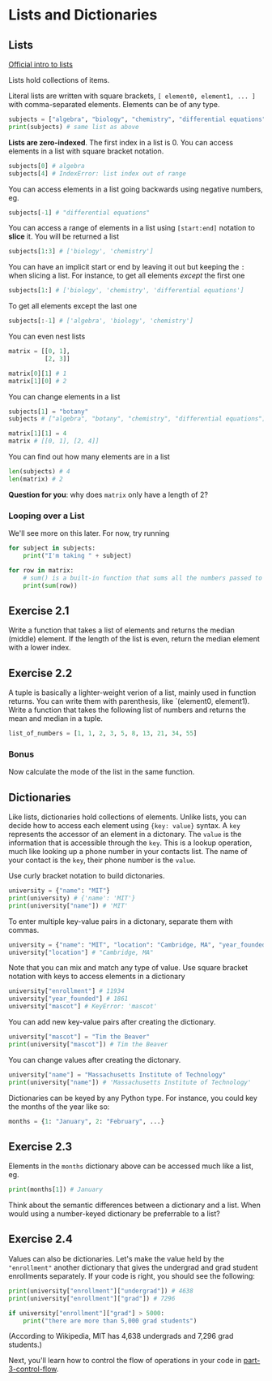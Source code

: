 # Lists and Dictionaries

## Lists

[Official intro to lists](https://docs.python.org/3/tutorial/introduction.html#lists)

Lists hold collections of items.

Literal lists are written with square brackets, `[ element0, element1, ... ]` with comma-separated elements. Elements can be of any type.

```py
subjects = ["algebra", "biology", "chemistry", "differential equations"]
print(subjects) # same list as above
```

**Lists are zero-indexed**. The first index in a list is 0. You can access elements in a list with square bracket notation.

```py
subjects[0] # algebra
subjects[4] # IndexError: list index out of range
```

You can access elements in a list going backwards using negative numbers, eg.

```py
subjects[-1] # "differential equations"
```

You can access a range of elements in a list using `[start:end]` notation to **slice** it. You will be returned a list

```py
subjects[1:3] # ['biology', 'chemistry']
```

You can have an implicit start or end by leaving it out but keeping the `:` when slicing a list. For instance, to get all elements _except_ the first one

```py
subjects[1:] # ['biology', 'chemistry', 'differential equations']
```

To get all elements except the last one

```py
subjects[:-1] # ['algebra', 'biology', 'chemistry']
```

You can even nest lists

```py
matrix = [[0, 1],
          [2, 3]]

matrix[0][1] # 1
matrix[1][0] # 2
```

You can change elements in a list

```py
subjects[1] = "botany"
subjects # ["algebra", "botany", "chemistry", "differential equations"]

matrix[1][1] = 4
matrix # [[0, 1], [2, 4]]
```

You can find out how many elements are in a list

```py
len(subjects) # 4
len(matrix) # 2
```

**Question for you**: why does `matrix` only have a length of 2?

### Looping over a List

We'll see more on this later. For now, try running

```py
for subject in subjects:
    print("I'm taking " + subject)

for row in matrix:
    # sum() is a built-in function that sums all the numbers passed to it
    print(sum(row))
```

## Exercise 2.1

Write a function that takes a list of elements and returns the median (middle) element. If the length of the list is even, return the median element with a lower index.

## Exercise 2.2

A tuple is basically a lighter-weight verion of a list, mainly used in function returns. You can write them with parenthesis, like `(element0, element1). Write a function that takes the following list of numbers and returns the mean and median in a tuple.

```py
list_of_numbers = [1, 1, 2, 3, 5, 8, 13, 21, 34, 55]
```

### Bonus

Now calculate the mode of the list in the same function.

## Dictionaries

Like lists, dictionaries hold collections of elements. Unlike lists, you can decide how to access each element using `{key: value}` syntax. A `key` represents the accessor of an element in a dictonary. The `value` is the information that is accessible through the `key`. This is a lookup operation, much like looking up a phone number in your contacts list. The name of your contact is the `key`, their phone number is the `value`.

Use curly bracket notation to build dictonaries.

```py
university = {"name": "MIT"}
print(university) # {'name': 'MIT'}
print(university["name"]) # 'MIT'
```

To enter multiple key-value pairs in a dictonary, separate them with commas.

```py
university = {"name": "MIT", "location": "Cambridge, MA", "year_founded": 1861, "enrollment": 11934}
university["location"] # "Cambridge, MA"
```

Note that you can mix and match any type of value. Use square bracket notation with keys to access elements in a dictionary

```py
university["enrollment"] # 11934
university["year_founded"] # 1861
university["mascot"] # KeyError: 'mascot'
```

You can add new key-value pairs after creating the dictionary.

```py
university["mascot"] = "Tim the Beaver"
print(university["mascot"]) # Tim the Beaver
```

You can change values after creating the dictonary.

```py
university["name"] = "Massachusetts Institute of Technology"
print(university["name"]) # 'Massachusetts Institute of Technology'
```

Dictionaries can be keyed by any Python type. For instance, you could key the months of the year like so:

```py
months = {1: "January", 2: "February", ...}
```

## Exercise 2.3

Elements in the `months` dictionary above can be accessed much like a list, eg.

```py
print(months[1]) # January
```

Think about the semantic differences between a dictionary and a list. When would using a number-keyed dictionary be preferrable to a list?

## Exercise 2.4

Values can also be dictionaries. Let's make the value held by the `"enrollment"` another dictionary that gives the undergrad and grad student enrollments separately. If your code is right, you should see the following:

```py
print(university["enrollment"]["undergrad"]) # 4638
print(university["enrollment"]["grad"]) # 7296

if university["enrollment"]["grad"] > 5000:
    print("there are more than 5,000 grad students")
```

(According to Wikipedia, MIT has 4,638 undergrads and 7,296 grad students.)

Next, you'll learn how to control the flow of operations in your code in [part-3-control-flow](./part-3-control-flow.md).

